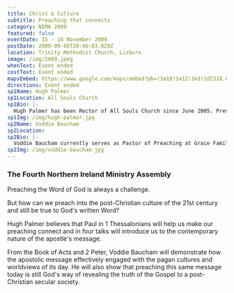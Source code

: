 ```yaml
---
title: Christ & Culture
subtitle: Preaching that connects
category: NIMA 2009
featured: false
eventDate: 15 - 16 November 2009
postDate: 2009-09-05T20:46:03.829Z
location: Trinity Methodist Church, Lisburn
image: /img/2009.jpeg
whenText: Event ended
costText: Event ended
mapsEmbed: https://www.google.com/maps/embed?pb=!1m18!1m12!1m3!1d2318.0010047523247!2d-6.117361399999999!3d54.480564099999995!2m3!1f0!2f0!3f0!3m2!1i1024!2i768!4f13.1!3m3!1m2!1s0x486103191e37a8d1%3A0x2af07ebaec4c8898!2sMaze%20Presbyterian%20Church!5e0!3m2!1sen!2suk!4v1628795706431!5m2!1sen!2suk
directions: Event ended
sp1Name: Hugh Palmer
sp1Location: All Souls Church
sp1Bio: |-
  Hugh Palmer has been Rector of All Souls Church since June 2005. Previous ministry has included ten years serving at St Helen's Bishopsgate in London where Hugh had responsibility for leading the staff team under Dick Lucas. He also served as Vicar of Christ Church, Fulwood, Sheffield, succeeding Philip Hacking.
sp1Img: /img/hugh-palmer.jpg
sp2Name: Voddie Baucham
sp2Location:
sp2Bio: |-
  Voddie Baucham currently serves as Pastor of Preaching at Grace Family Baptist Church, Spring, Texas, USA. He has served as an adjunct professor at the College of Biblical Studies in Houston, Texas, and Union University in Jackson, Tennessee. He has also lectured at Southern Seminary. He is the author of The Ever Loving Truth; The Ever Loving Truth Curriculum; Family Driven Faith; and What He Must Be. He was one of the speakers at the 2006 Desiring God National Conference. He has been married to Bridget since 1989. They have four children, Jasmine, Trey, Elijah and Asher.
sp2Img: /img/voddie-baucham.jpg
---
```


### The Fourth Northern Ireland Ministry Assembly

Preaching the Word of God is always a challenge.

But how can we preach into the post-Christian culture of the 21st century and still be true to God's written Word?

Hugh Palmer believes that Paul in 1 Thessalonians will help us make our preaching connect and in four talks will introduce us to the contemporary nature of the apostle's message.

From the Book of Acts and 2 Peter, Voddie Baucham will demonstrate how the apostolic message effectively engaged with the pagan cultures and worldviews of its day. He will also show that preaching this same message today is still God's way of revealing the truth of the Gospel to a post-Christian secular society.
